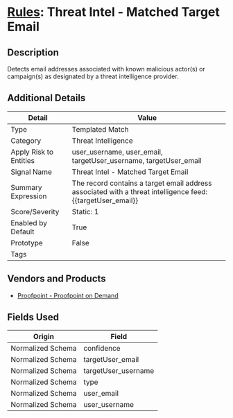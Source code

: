 # [Rules](README.md): Threat Intel - Matched Target Email

## Description
Detects email addresses associated with known malicious actor(s) or campaign(s) as designated by a threat intelligence provider.

## Additional Details
|Detail|Value|
|----|----|
|Type|Templated Match|
|Category|Threat Intelligence|
|Apply Risk to Entities|user_username, user_email, targetUser_username, targetUser_email|
|Signal Name|Threat Intel - Matched Target Email|
|Summary Expression|The record contains a target email address associated with a threat intelligence feed: {{targetUser_email}}|
|Score/Severity|Static: 1|
|Enabled by Default|True|
|Prototype|False|
|Tags||
## Vendors and Products
- [Proofpoint - Proofpoint on Demand](../products/332856e9-3111-446f-8df7-e64694e4b9a1.md)


## Fields Used

|Origin|Field|
|----|----|
|Normalized Schema|confidence|
|Normalized Schema|targetUser_email|
|Normalized Schema|targetUser_username|
|Normalized Schema|type|
|Normalized Schema|user_email|
|Normalized Schema|user_username|


